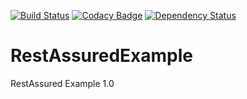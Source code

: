 [![Build Status](https://travis-ci.org/x0156/RestAssuredExample.svg?branch=master)](https://travis-ci.org/x0156/RestAssuredExample)   [![Codacy Badge](https://api.codacy.com/project/badge/Grade/45f9dfd9d8eb409a89fb95a129facfd4)](https://www.codacy.com/app/paradox/RestAssuredExample?utm_source=github.com&amp;utm_medium=referral&amp;utm_content=x0156/RestAssuredExample&amp;utm_campaign=Badge_Grade)   [![Dependency Status](https://www.versioneye.com/user/projects/5926b2a4afd70d003c3f545a/badge.svg?style=flat-square)](https://www.versioneye.com/user/projects/5926b2a4afd70d003c3f545a)
<!---
slack notification
-->
# RestAssuredExample
RestAssured Example 1.0
